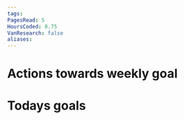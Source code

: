 ```yaml
---
tags: 
PagesRead: 5
HoursCoded: 0.75
VanResearch: false
aliases:
---
```

# Actions towards weekly goal
# Todays goals